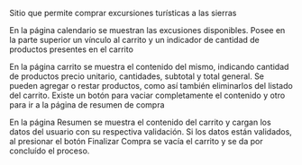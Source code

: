 Sitio que permite comprar excursiones turísticas a las sierras

En la página calendario se muestran las excusiones disponibles. Posee en la parte superior un vínculo al carrito y un indicador de cantidad de productos presentes en el carrito

En la página carrito se muestra el contenido del mismo, indicando cantidad de productos precio unitario, cantidades, subtotal y total general. Se pueden agregar o restar productos, como así también eliminarlos del listado del carrito.
Existe un botón para vaciar completamente el contenido y otro para ir a la página de resumen de compra

En la página Resumen se muestra el contenido del carrito y cargan los datos del usuario con su respectiva validación.
Si los datos están validados, al presionar el botón Finalizar Compra se vacía el carrito y se da por concluído el proceso.

